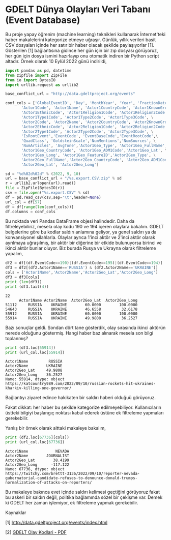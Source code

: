 # GDELT Dünya Olayları Veri Tabanı (Event Database)

Bu proje yapay öğrenim (machine learning) teknikleri kullanarak
İnternet'teki haber makalelerini kategorize etmeye uğraşır. Günlük,
yıllık verileri basit CSV dosyaları içinde her satır bir haber olacak
şekilde paylaşıyorlar [1]. Gösterilen [1] bağlantısına gidince her gün
için bir zıp dosyası görüyoruz, her gün için dosya ismini hazırlayıp
onu otomatik indiren bir Python script altadır. Örnek olarak 10 Eylül
2022 günü indirildi,

```python
import pandas as pd, datetime
from zipfile import ZipFile
from io import BytesIO
import urllib.request as urllib2

base_conflict_url = "http://data.gdeltproject.org/events"

conf_cols = ['GlobalEventID', 'Day', 'MonthYear', 'Year', 'FractionDate',\
       'Actor1Code', 'Actor1Name', 'Actor1CountryCode', 'Actor1KnownGroupCode',\
       'Actor1EthnicCode', 'Actor1Religion1Code', 'Actor1Religion2Code',\
       'Actor1Type1Code', 'Actor1Type2Code', 'Actor1Type3Code', \
       'Actor2Code', 'Actor2Name', 'Actor2CountryCode', 'Actor2KnownGroupCode',
       'Actor2EthnicCode', 'Actor2Religion1Code', 'Actor2Religion2Code',
       'Actor2Type1Code', 'Actor2Type2Code', 'Actor2Type3Code', \
       'IsRootEvent','EventCode', 'EventBaseCode','EventRootCode',\
       'QuadClass', 'GoldsteinScale','NumMentions','NumSources', \
       'NumArticles', 'AvgTone','Actor1Geo_Type', 'Actor1Geo_FullName',\
       'Actor1Geo_CountryCode', 'Actor1Geo_ADM1Code','Actor1Geo_Lat', \
       'Actor1Geo_Long', 'Actor1Geo_FeatureID','Actor2Geo_Type', \
       'Actor2Geo_FullName','Actor2Geo_CountryCode', 'Actor2Geo_ADM1Code',\
       'Actor2Geo_Lat', 'Actor2Geo_Long']

sd = "%d%02d%02d" % (2022, 9, 10)
url = base_conflict_url + "/%s.export.CSV.zip" % sd
r = urllib2.urlopen(url).read()
file = ZipFile(BytesIO(r))
csv = file.open("%s.export.CSV" % sd)
df = pd.read_csv(csv,sep='\t',header=None)    
url_col = df[57]        
df = df[range(len(conf_cols))]
df.columns = conf_cols
```

Bu noktada veri Pandas DataFrame objesi halindedir. Daha da
filtreleyebiliriz, mesela olay kodu 190 ve 194 içeren olaylara
bakalım. GDELT belgelerine göre bu kodlar saldırı anlamına geliyor, ya
genel saldırı ya da konvansiyonel silahlarla. Olaylar ayrıca 1'inci
aktör ve 2'inci aktör olarak ayrılmaya uğraşılmış, bir aktör bir
diğerine bir etkide bulunuyorsa birinci ve ikinci aktör bunlar oluyor.
Biz burada Rusya ve Ukrayna olarak filtreleme yapalım,

```python
df2 = df[(df.EventCode==190)|(df.EventCode==195)|(df.EventCode==194)]
df3 = df2[(df2.Actor1Name=='RUSSIA') & (df2.Actor2Name=='UKRAINE')]
cols = ['Actor1Name','Actor2Name','Actor2Geo_Lat','Actor2Geo_Long']
df3 = df3[cols]
print (len(df3))
print (df3.tail(4))
```

```text
22
      Actor1Name Actor2Name  Actor2Geo_Lat  Actor2Geo_Long
51112     RUSSIA    UKRAINE        60.0000        100.0000
54643     RUSSIA    UKRAINE        46.6558         32.6178
55912     RUSSIA    UKRAINE        60.0000        100.0000
55914     RUSSIA    UKRAINE        49.9808         36.2527
```

Bazı sonuçlar geldi. Sondan dört tane gösterdik, olay sırasında ikinci
aktörün nerede olduğunu göstermiş. Hangi haber baz alınarak mesela son
bilgi toplanmış?


```python
print (df3.loc[55914])
print (url_col.loc[55914])
```

```text
Actor1Name         RUSSIA
Actor2Name        UKRAINE
Actor2Geo_Lat     49.9808
Actor2Geo_Long    36.2527
Name: 55914, dtype: object
https://katcountry989.com/2022/09/10/russian-rockets-hit-ukraines-kharkiv-killing-one-governor/
```

Bağlantıyı ziyaret edince hakikaten bir saldırı haberi olduğuü görüyoruz.

Fakat dikkat: her haber bu şekilde kategorize edilmeyebiliyor. Kullanıcıların
üstteki bilgiyi başlangıç noktası kabul ederek üstüne ek filtreleme yapmaları
gerekebilir.

Yanlış bir örnek olarak alttaki makaleye bakalım,

```python
print (df2.loc[67736][cols])
print (url_col.loc[67736])
```

```text
Actor1Name            NEVADA
Actor2Name        JOURNALIST
Actor2Geo_Lat        38.4199
Actor2Geo_Long      -117.122
Name: 67736, dtype: object
https://twitchy.com/brettt-3136/2022/09/10/reporter-nevada-gubernatorial-candidate-refuses-to-denounce-donald-trumps-normalization-of-attacks-on-reporters/
```

Bu makaleye bakınca evet içinde saldırı kelimesi geçtiğini görüyoruz
fakat bu askeri bir saldırı değil, politika bağlamında sözel bir
çekişme var. Demek ki GDELT her zaman işlemiyor, ek filtreleme yapmak
gerekebilir.


Kaynaklar

[1] http://data.gdeltproject.org/events/index.html

[2] [GDELT Olay Kodlari - PDF](http://data.gdeltproject.org/documentation/CAMEO.Manual.1.1b3.pdf)

